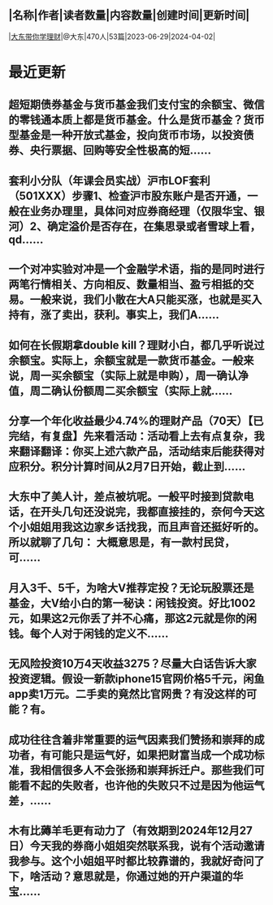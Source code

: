 |名称|作者|读者数量|内容数量|创建时间|更新时间|
---
|[大东带你学理财](https://xiaobot.net/p/dadongtips?refer=0b133df9-27dc-423b-8101-639049001c13)|@大东|470人|53篇|2023-06-29|2024-04-02|

# 最近更新
## 超短期债券基金与货币基金我们支付宝的余额宝、微信的零钱通本质上都是货币基金。什么是货币基金？货币型基金是一种开放式基金，投向货币市场，以投资债券、央行票据、回购等安全性极高的短......
## 套利小分队（年课会员实战）沪市LOF套利（501XXX）步骤1、检查沪市股东账户是否开通，一般在业务办理里，具体问对应券商经理（仅限华宝、银河）2、确定溢价是否存在，在集思录或者雪球上看，qd......
## 一个对冲实验对冲是一个金融学术语，指的是同时进行两笔行情相关、方向相反、数量相当、盈亏相抵的交易。一般来说，我们小散在大A只能买涨，也就是买入持有，涨了卖出，获利。事实上，我们A......
## 如何在长假期拿double kill？理财小白，都几乎听说过余额宝。实际上，余额宝就是一款货币基金。一般来说，周一买余额宝（实际上就是申购），周一确认净值，周二确认份额周二买余额宝（实际上就......
## 分享一个年化收益最少4.74%的理财产品（70天）【已完结，有复盘】先来看活动：活动看上去有点复杂，我来翻译翻译：你买上述六款产品，活动结束后能获得对应积分。积分计算时间从2月7日开始，截止到......
## 大东中了美人计，差点被坑呢。一般平时接到贷款电话，在开头几句还没说完，我都直接挂的，奈何今天这个小姐姐用我这边家乡话找我，而且声音还挺好听的。 所以就聊了几句： 大概意思是，有一款村民贷，可......
## 月入3千、5千，为啥大V推荐定投？无论玩股票还是基金，大V给小白的第一秘诀：闲钱投资。好比1002元，如果这2元你丢了并不心痛，那这2元就是你的闲钱。每个人对于闲钱的定义不......
## 无风险投资10万4天收益3275？尽量大白话告诉大家投资逻辑。假设一新款iphone15官网价格5千元，闲鱼app卖1万元。二手卖的竟然比官网贵？有没这样的可能？有。
## 成功往往含着非常重要的运气因素我们赞扬和崇拜的成功者，有可能只是运气好，如果把财富当成一个成功标准，我相信很多人不会张扬和崇拜拆迁户。那些我们可能看不起的失败者，也许他的失败只不过是因为他运气差，......
## 木有比薅羊毛更有动力了（有效期到2024年12月27日）今天我的券商小姐姐突然联系我，说有个活动邀请我参与。这个小姐姐平时都比较靠谱的，我就好奇问了下，啥活动？意思就是，你通过她的开户渠道的华宝......

